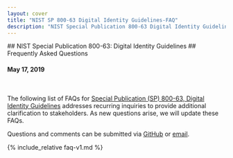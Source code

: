 ```yaml
---
layout: cover
title: "NIST SP 800-63 Digital Identity Guidelines-FAQ"
description: "NIST Special Publication 800-63 Digital Identity Guidelines-FAQ"
---
```

<section class="home home-title" markdown="1">

<div class="text-center" markdown="1">
## NIST Special Publication 800-63: Digital Identity Guidelines
## Frequently Asked Questions

#### May 17, 2019
<br>
</div>
</section>

<section class="home home-about" markdown="1">

The following list of FAQs for [Special Publication (SP) 800-63, Digital Identity Guidelines](https://pages.nist.gov/800-63-3/) addresses recurring inquiries to provide additional clarification to stakeholders. As new questions arise, we will update these FAQs.


Questions and comments can be submitted via [GitHub](https://github.com/usnistgov/800-63-FAQ/issues) or [email](mailto:dig-comments@nist.gov).
<br>


<div class="section-container" markdown="1">

{% include_relative faq-v1.md %}

</div>

</section>
